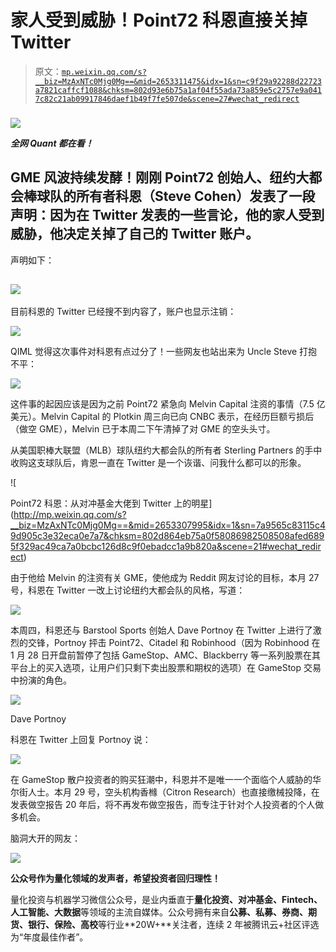 # 家人受到威胁！Point72 科恩直接关掉 Twitter

> 原文：[`mp.weixin.qq.com/s?__biz=MzAxNTc0Mjg0Mg==&mid=2653311475&idx=1&sn=c9f29a92288d22723a7821caffcf1088&chksm=802d93e6b75a1af04f55ada73a859e5c2757e9a0417c82c21ab09917846daef1b49f7fe507de&scene=27#wechat_redirect`](http://mp.weixin.qq.com/s?__biz=MzAxNTc0Mjg0Mg==&mid=2653311475&idx=1&sn=c9f29a92288d22723a7821caffcf1088&chksm=802d93e6b75a1af04f55ada73a859e5c2757e9a0417c82c21ab09917846daef1b49f7fe507de&scene=27#wechat_redirect)

### 

![](img/5f7e444cbd0879522a8a640b9a701dd5.png)

***全网 Quant 都在看！***

## GME 风波持续发酵！刚刚 Point72 创始人、纽约大都会棒球队的所有者科恩（Steve Cohen）发表了一段声明：**因为在 Twitter 发表的一些言论，他的家人受到威胁，他决定关掉了自己的 Twitter 账户。**

声明如下：

## ![](img/6becd1585828c9529b8a04565f33a7fa.png)

目前科恩的 Twitter 已经搜不到内容了，账户也显示注销：

![](img/ab6f3ccc76951aa4e39969b94c4f9a27.png)

QIML 觉得这次事件对科恩有点过分了！一些网友也站出来为 Uncle Steve 打抱不平：

![](img/372f8039096d38a50aa4383d7fb21393.png)

这件事的起因应该是因为之前 Point72 紧急向 Melvin Capital 注资的事情（7.5 亿美元）。Melvin Capital 的 Plotkin 周三向已向 CNBC 表示，在经历巨额亏损后（做空 GME），Melvin 已于本周二下午清掉了对 GME 的空头头寸。

从美国职棒大联盟（MLB）球队纽约大都会队的所有者 Sterling Partners 的手中收购这支球队后，肯恩一直在 Twitter 是一个诙谐、问我什么都可以的形象。

![

Point72 科恩：从对冲基金大佬到 Twitter 上的明星](http://mp.weixin.qq.com/s?__biz=MzAxNTc0Mjg0Mg==&mid=2653307995&idx=1&sn=7a9565c83115c49d905c3e32eca0e7a7&chksm=802d864eb75a0f58086982508508afed6895f329ac49ca7a0bcbc126d8c9f0ebadcc1a9b820a&scene=21#wechat_redirect) 

由于他给 Melvin 的注资有关 GME，使他成为 Reddit 网友讨论的目标，本月 27 号，科恩在 Twitter 一改上讨论纽约大都会队的风格，写道：

![](img/8e6f1c6a7ad36d8c76415d0e5aa1cdf6.png)

本周四，科恩还与 Barstool Sports 创始人 Dave Portnoy 在 Twitter 上进行了激烈的交锋，Portnoy 抨击 Point72、Citadel 和 Robinhood（因为 Robinhood 在 1 月 28 日开盘前暂停了包括 GameStop、AMC、Blackberry 等一系列股票在其平台上的买入选项，让用户们只剩下卖出股票和期权的选项）在 GameStop 交易中扮演的角色。

![](img/3add56aeedc7aab9b9c972c787ef30a5.png)

Dave Portnoy

科恩在 Twitter 上回复 Portnoy 说：

![](img/33f20077c9a5a8f967b309767cc62693.png)

在 GameStop 散户投资者的购买狂潮中，科恩并不是唯一一个面临个人威胁的华尔街人士。本月 29 号，空头机构香橼（Citron Research）也直接缴械投降，在发表做空报告 20 年后，将不再发布做空报告，而专注于针对个人投资者的个人做多机会。

脑洞大开的网友：

![](img/0b00025214ff3ffcf56b6495c4988144.png)

**公众号作为量化领域的发声者，希望投资者回归理性！**

量化投资与机器学习微信公众号，是业内垂直于**量化投资、对冲基金、Fintech、人工智能、大数据**等领域的主流自媒体。公众号拥有来自**公募、私募、券商、期货、银行、保险、高校**等行业**20W+**关注者，连续 2 年被腾讯云+社区评选为“年度最佳作者”。